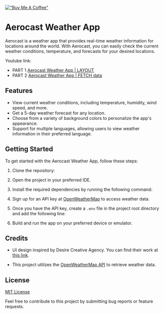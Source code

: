 [!["Buy Me A Coffee"](https://www.buymeacoffee.com/assets/img/custom_images/orange_img.png)](https://www.buymeacoffee.com/rami.alkaro)


# Aerocast Weather App

Aerocast is a weather app that provides real-time weather information for locations around the world. With Aerocast, you can easily check the current weather conditions, temperature, and forecasts for your desired locations.

Youtube link: 
 - PART 1 [Aerocast Weather App | LAYOUT](https://youtu.be/lb3EH6LlgEo)
 - PART 2 [Aerocast Weather App | FETCH data](https://youtu.be/1dE00cp6G98)

## Features

- View current weather conditions, including temperature, humidity, wind speed, and more.
- Get a 5-day weather forecast for any location.
- Choose from a variety of background colors to personalize the app's appearance.
- Support for multiple languages, allowing users to view weather information in their preferred language.

## Getting Started

To get started with the Aerocast Weather App, follow these steps:

1. Clone the repository:

2. Open the project in your preferred IDE.

3. Install the required dependencies by running the following command:

4. Sign up for an API key at [OpenWeatherMap](https://openweathermap.org/) to access weather data.

5. Once you have the API key, create a `.env` file in the project root directory and add the following line:

6. Build and run the app on your preferred device or emulator.

## Credits

- UI design inspired by Desire Creative Agency. You can find their work at [this link](https://dribbble.com/desire-creative_agency).

- This project utilizes the [OpenWeatherMap API](https://openweathermap.org/) to retrieve weather data.

## License

[MIT License](LICENSE)

Feel free to contribute to this project by submitting bug reports or feature requests.


